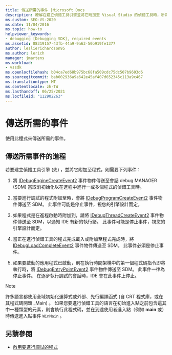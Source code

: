 ```yaml
---
title: 傳送所需的事件 |Microsoft Docs
description: 瞭解在建立偵錯工具引擎並將它附加至 Visual Studio 的偵錯工具時，所需的已排序事件。
ms.custom: SEO-VS-2020
ms.date: 11/04/2016
ms.topic: how-to
helpviewer_keywords:
- debugging [Debugging SDK], required events
ms.assetid: 08319157-43fb-44a9-9a63-50b919fe1377
author: leslierichardson95
ms.author: lerich
manager: jmartens
ms.workload:
- vssdk
ms.openlocfilehash: b04ca7ed68b975bc68fa509cdc75dc507b9603d6
ms.sourcegitcommit: bab002936a9a642e45af407d652345c113a9c467
ms.translationtype: MT
ms.contentlocale: zh-TW
ms.lasthandoff: 06/25/2021
ms.locfileid: "112902263"
---
```

# <a name="send-the-required-events"></a>傳送所需的事件
使用此程式來傳送所需的事件。

## <a name="process-for-sending-required-events"></a>傳送所需事件的進程
 若要建立偵錯工具引擎 (先) ，並將它附加至程式，則需要下列事件：

1. 將 [IDebugEngineCreateEvent2](../../extensibility/debugger/reference/idebugenginecreateevent2.md) 事件物件傳送至會話 debug MANAGER (SDM) 當取消初始化以在進程中進行一或多個程式的偵錯工具時。

2. 當要進行調試的程式附加至時，會將 [IDebugProgramCreateEvent2](../../extensibility/debugger/reference/idebugprogramcreateevent2.md) 事件物件傳送至 SDM。 此事件可能是停止事件，視您的引擎設計而定。

3. 如果程式是在進程啟動時附加到，請將 [IDebugThreadCreateEvent2](../../extensibility/debugger/reference/idebugthreadcreateevent2.md) 事件物件傳送至 SDM，以通知 IDE 有新的執行緒。 此事件可能是停止事件，視您的引擎設計而定。

4. 當正在進行偵錯工具的程式完成載入或附加至程式完成時，將 [IDebugLoadCompleteEvent2](../../extensibility/debugger/reference/idebugloadcompleteevent2.md) 事件物件傳送至 SDM。 此事件必須是停止事件。

5. 如果要啟動的應用程式已啟動，則在執行時間架構中的第一個程式碼指令即將執行時，將 [IDebugEntryPointEvent2](../../extensibility/debugger/reference/idebugentrypointevent2.md) 事件物件傳送至 SDM。 此事件一律為停止事件。 在逐步執行調試的會話時，IDE 會在此事件上停止。

> [!NOTE]
> 許多語言都使用全域初始化運算式或外部、先行編譯函式 (自 CRT 程式庫，或在其程式碼開頭 _Main) 。 如果您要進行偵錯工具的語言在初始進入點之前包含這其中一種類型的元素，則會執行此程式碼，並在到達使用者進入點（例如 **main** 或）時傳送進入點事件 `WinMain` 。

## <a name="see-also"></a>另請參閱
- [啟用要進行調試的程式](../../extensibility/debugger/enabling-a-program-to-be-debugged.md)
